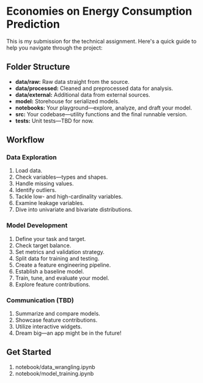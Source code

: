 # Economies on Energy Consumption Prediction
This is my submission for the technical assignment. Here's a quick guide to help you navigate through the project:

## Folder Structure

- **data/raw:** Raw data straight from the source.
- **data/processed:** Cleaned and preprocessed data for analysis.
- **data/external:** Additional data from external sources.
- **model:** Storehouse for serialized models.
- **notebooks:** Your playground—explore, analyze, and draft your model.
- **src:** Your codebase—utility functions and the final runnable version.
- **tests:** Unit tests—TBD for now.

## Workflow

### Data Exploration
1. Load data.
2. Check variables—types and shapes.
3. Handle missing values.
4. Identify outliers.
5. Tackle low- and high-cardinality variables.
6. Examine leakage variables.
7. Dive into univariate and bivariate distributions.

### Model Development
1. Define your task and target.
2. Check target balance.
3. Set metrics and validation strategy.
4. Split data for training and testing.
5. Create a feature engineering pipeline.
6. Establish a baseline model.
7. Train, tune, and evaluate your model.
8. Explore feature contributions.

### Communication (TBD)
1. Summarize and compare models.
2. Showcase feature contributions.
3. Utilize interactive widgets.
4. Dream big—an app might be in the future!

## Get Started
1. notebook/data_wrangling.ipynb
2. notebook/model_training.ipynb